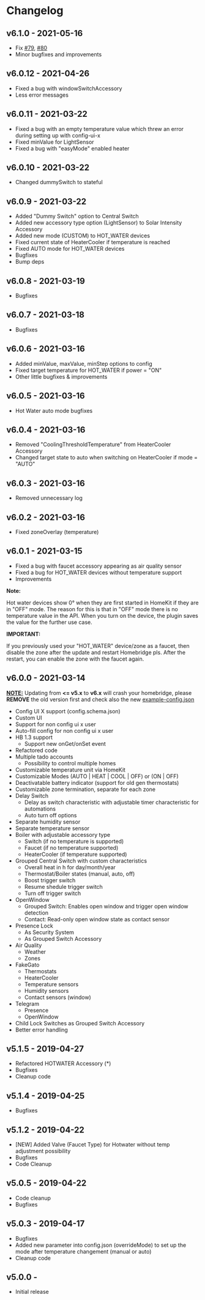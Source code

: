 # Changelog

## v6.1.0 - 2021-05-16
- Fix [#79](https://github.com/SeydX/homebridge-tado-platform/issues/79), [#80](https://github.com/SeydX/homebridge-tado-platform/issues/80)
- Minor bugfixes and improvements

## v6.0.12 - 2021-04-26
- Fixed a bug with windowSwitchAccessory
- Less error messages

## v6.0.11 - 2021-03-22
- Fixed a bug with an empty temperature value which threw an error during setting up with config-ui-x
- Fixed minValue for LightSensor
- Fixed a bug with "easyMode" enabled heater

## v6.0.10 - 2021-03-22
- Changed dummySwitch to stateful

## v6.0.9 - 2021-03-22
- Added "Dummy Switch" option to Central Switch
- Added new accessory type option (LightSensor) to Solar Intensity Accessory
- Added new mode (CUSTOM) to HOT_WATER devices
- Fixed current state of HeaterCooler if temperature is reached
- Fixed AUTO mode for HOT_WATER devices
- Bugfixes
- Bump deps

## v6.0.8 - 2021-03-19
- Bugfixes

## v6.0.7 - 2021-03-18
- Bugfixes

## v6.0.6 - 2021-03-16
- Added minValue, maxValue, minStep options to config
- Fixed target temperature for HOT_WATER if power = "ON"
- Other little bugfixes & improvements

## v6.0.5 - 2021-03-16
- Hot Water auto mode bugfixes

## v6.0.4 - 2021-03-16
- Removed "CoolingThresholdTemperature" from HeaterCooler Accessory
- Changed target state to auto when switching on HeaterCooler if mode = "AUTO"

## v6.0.3 - 2021-03-16
- Removed unnecessary log

## v6.0.2 - 2021-03-16
- Fixed zoneOverlay (temperature)

## v6.0.1 - 2021-03-15
- Fixed a bug with faucet accessory appearing as air quality sensor
- Fixed a bug for HOT_WATER devices without temperature support
- Improvements

**Note:**

Hot water devices show 0° when they are first started in HomeKit if they are in "OFF" mode. The reason for this is that in "OFF" mode there is no temperature value in the API. When you turn on the device, the plugin saves the value for the further use case.


**IMPORTANT:**

If you previously used your "HOT_WATER" device/zone as a faucet, then disable the zone after the update and restart Homebridge pls. After the restart, you can enable the zone with the faucet again.


## v6.0.0 - 2021-03-14


**<u>NOTE:</u>** Updating from **<= v5.x** to **v6.x** will crash your homebridge, please **REMOVE** the old version first and check also the new [example-config.json](https://github.com/SeydX/homebridge-tado-platform/blob/master/example-config.json) 

- Config UI X support (config.schema.json)
- Custom UI
- Support for non config ui x user
- Auto-fill config for non config ui x user
- HB 1.3 support
  - Support new onGet/onSet event
- Refactored code
- Multiple tado accounts
  - Possibility to control multiple homes
- Customizable temperature unit via HomeKit
- Customizable Modes (AUTO | HEAT | COOL | OFF) or (ON | OFF)
- Deactivatable battery indicator (support for old gen thermostats)
- Customizable zone termination, separate for each zone
- Delay Switch
  - Delay as switch characteristic with adjustable timer characteristic for automations
  - Auto turn off options
- Separate humidity sensor
- Separate temperature sensor
- Boiler with adjustable accessory type
  - Switch (if no temperature is supported) 
  - Faucet (if no temperature supported)
  - HeaterCooler (if temperature supported)
- Grouped Central Switch with custom characteristics 
  - Overall heat in h for day/month/year
  - Thermostat/Boiler states (manual, auto, off)
  - Boost trigger switch
  - Resume shedule trigger switch
  - Turn off trigger switch
- OpenWindow
  - Grouped Switch: Enables open window and trigger open window detection
  - Contact: Read-only open window state as contact sensor
- Presence Lock
  - As Security System
  - As Grouped Switch Accessory 
- Air Quality
  - Weather
  - Zones
- FakeGato
  - Thermostats
  - HeaterCooler
  - Temperature sensors
  - Humidity sensors
  - Contact sensors (window)
- Telegram
  - Presence
  - OpenWindow
- Child Lock Switches as Grouped Switch Accessory
- Better error handling

## v5.1.5 - 2019-04-27
- Refactored HOTWATER Accessory (*)
- Bugfixes
- Cleanup code


## v5.1.4 - 2019-04-25
- Bugfixes


## v5.1.2 - 2019-04-22
- [NEW] Added Valve (Faucet Type) for Hotwater without temp adjustment possibility
- Bugfixes
- Code Cleanup


## v5.0.5 - 2019-04-22
- Code cleanup
- Bugfixes


## v5.0.3 - 2019-04-17
- Bugfixes
- Added new parameter into config.json (overrideMode) to set up the mode after temperature changement (manual or auto)
- Cleanup code

## v5.0.0 - 
- Initial release

